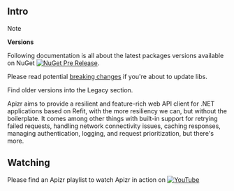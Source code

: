 ﻿## Intro

>[!NOTE]
>
>**Versions**
>
> Following documentation is all about the latest packages versions available on NuGet [![NuGet Pre Release](https://img.shields.io/nuget/vpre/Apizr.svg)](https://www.nuget.org/packages/Apizr/).
> 
> Please read potential [breaking changes](breakingchanges.md) if you're about to update libs.
> 
> Find older versions into the Legacy section.

Apizr aims to provide a resilient and feature-rich web API client for .NET applications based on Refit, with the more resiliency we can, but without the boilerplate. 
It comes among other things with built-in support for retrying failed requests, handling network connectivity issues, caching responses, managing authentication, logging, and request prioritization, but there's more.

## Watching

Please find an Apizr playlist to watch Apizr in action on [![YouTube](https://img.shields.io/badge/YouTube-red?style=for-the-badge&logo=youtube&logoColor=white)](https://www.youtube.com/playlist?list=PLP7ES6CZYy_3zYjmOJzi3K_GZlViorgUO "Watch tutorial videos on YouTube")